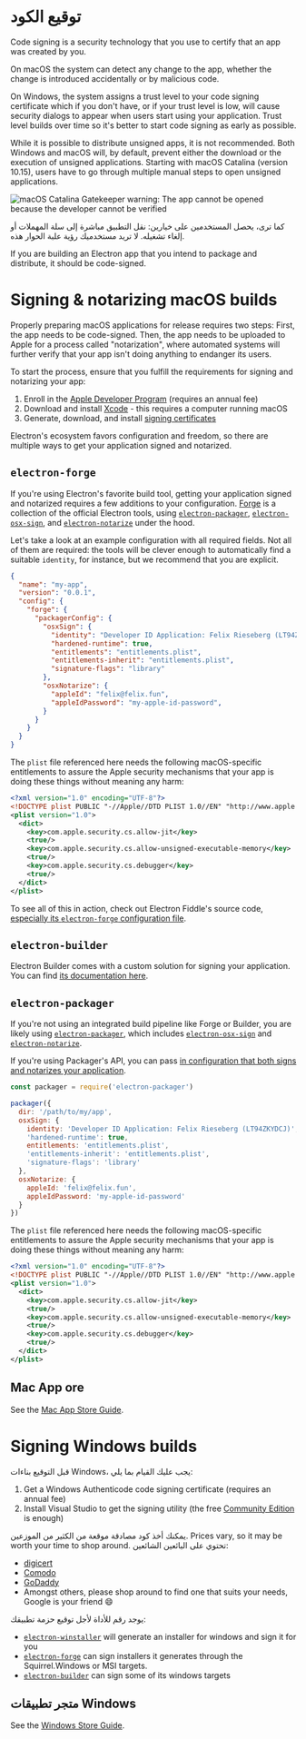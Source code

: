 # توقيع الكود

Code signing is a security technology that you use to certify that an app was created by you.

On macOS the system can detect any change to the app, whether the change is introduced accidentally or by malicious code.

On Windows, the system assigns a trust level to your code signing certificate which if you don't have, or if your trust level is low, will cause security dialogs to appear when users start using your application.  Trust level builds over time so it's better to start code signing as early as possible.

While it is possible to distribute unsigned apps, it is not recommended. Both Windows and macOS will, by default, prevent either the download or the execution of unsigned applications. Starting with macOS Catalina (version 10.15), users have to go through multiple manual steps to open unsigned applications.

![macOS Catalina Gatekeeper warning: The app cannot be opened because the
developer cannot be verified](../images/gatekeeper.png)

كما ترى، يحصل المستخدمين على خيارين: نقل التطبيق مباشرة إلى سلة المهملات أو إلغاء تشغيله. لا تريد مستخدميك رؤية علبة الحوار هذه.

If you are building an Electron app that you intend to package and distribute, it should be code-signed.

# Signing & notarizing macOS builds

Properly preparing macOS applications for release requires two steps: First, the app needs to be code-signed. Then, the app needs to be uploaded to Apple for a process called "notarization", where automated systems will further verify that your app isn't doing anything to endanger its users.

To start the process, ensure that you fulfill the requirements for signing and notarizing your app:

1. Enroll in the [Apple Developer Program][] (requires an annual fee)
2. Download and install [Xcode][] - this requires a computer running macOS
3. Generate, download, and install [signing certificates][]

Electron's ecosystem favors configuration and freedom, so there are multiple ways to get your application signed and notarized.

## `electron-forge`

If you're using Electron's favorite build tool, getting your application signed and notarized requires a few additions to your configuration. [Forge](https://electronforge.io) is a collection of the official Electron tools, using [`electron-packager`][], [`electron-osx-sign`][], and [`electron-notarize`][] under the hood.

Let's take a look at an example configuration with all required fields. Not all of them are required: the tools will be clever enough to automatically find a suitable `identity`, for instance, but we recommend that you are explicit.

```json
{
  "name": "my-app",
  "version": "0.0.1",
  "config": {
    "forge": {
      "packagerConfig": {
        "osxSign": {
          "identity": "Developer ID Application: Felix Rieseberg (LT94ZKYDCJ)",
          "hardened-runtime": true,
          "entitlements": "entitlements.plist",
          "entitlements-inherit": "entitlements.plist",
          "signature-flags": "library"
        },
        "osxNotarize": {
          "appleId": "felix@felix.fun",
          "appleIdPassword": "my-apple-id-password",
        }
      }
    }
  }
}
```

The `plist` file referenced here needs the following macOS-specific entitlements to assure the Apple security mechanisms that your app is doing these things without meaning any harm:

```xml
<?xml version="1.0" encoding="UTF-8"?>
<!DOCTYPE plist PUBLIC "-//Apple//DTD PLIST 1.0//EN" "http://www.apple.com/DTDs/PropertyList-1.0.dtd">
<plist version="1.0">
  <dict>
    <key>com.apple.security.cs.allow-jit</key>
    <true/>
    <key>com.apple.security.cs.allow-unsigned-executable-memory</key>
    <true/>
    <key>com.apple.security.cs.debugger</key>
    <true/>
  </dict>
</plist>
```

To see all of this in action, check out Electron Fiddle's source code, [especially its `electron-forge` configuration file](https://github.com/electron/fiddle/blob/master/forge.config.js).


## `electron-builder`

Electron Builder comes with a custom solution for signing your application. You can find [its documentation here](https://www.electron.build/code-signing).

## `electron-packager`

If you're not using an integrated build pipeline like Forge or Builder, you are likely using [`electron-packager`][], which includes [`electron-osx-sign`][] and [`electron-notarize`][].

If you're using Packager's API, you can pass [in configuration that both signs and notarizes your application](https://electron.github.io/electron-packager/master/interfaces/electronpackager.options.html).

```js
const packager = require('electron-packager')

packager({
  dir: '/path/to/my/app',
  osxSign: {
    identity: 'Developer ID Application: Felix Rieseberg (LT94ZKYDCJ)',
    'hardened-runtime': true,
    entitlements: 'entitlements.plist',
    'entitlements-inherit': 'entitlements.plist',
    'signature-flags': 'library'
  },
  osxNotarize: {
    appleId: 'felix@felix.fun',
    appleIdPassword: 'my-apple-id-password'
  }
})
```

The `plist` file referenced here needs the following macOS-specific entitlements to assure the Apple security mechanisms that your app is doing these things without meaning any harm:

```xml
<?xml version="1.0" encoding="UTF-8"?>
<!DOCTYPE plist PUBLIC "-//Apple//DTD PLIST 1.0//EN" "http://www.apple.com/DTDs/PropertyList-1.0.dtd">
<plist version="1.0">
  <dict>
    <key>com.apple.security.cs.allow-jit</key>
    <true/>
    <key>com.apple.security.cs.allow-unsigned-executable-memory</key>
    <true/>
    <key>com.apple.security.cs.debugger</key>
    <true/>
  </dict>
</plist>
```

## Mac App ore

See the [Mac App Store Guide][].

# Signing Windows builds

قبل التوقيع بناءات Windows، يجب عليك القيام بما يلي:

1. Get a Windows Authenticode code signing certificate (requires an annual fee)
2. Install Visual Studio to get the signing utility (the free [Community Edition](https://visualstudio.microsoft.com/vs/community/) is enough)

يمكنك أخذ كود مصادقة موقعة من الكثير من الموزعين. Prices vary, so it may be worth your time to shop around. تحتوي على البائعين الشائعين:

* [digicert](https://www.digicert.com/code-signing/microsoft-authenticode.htm)
* [Comodo](https://www.comodo.com/landing/ssl-certificate/authenticode-signature/)
* [GoDaddy](https://au.godaddy.com/web-security/code-signing-certificate)
* Amongst others, please shop around to find one that suits your needs, Google is your friend 😄

يوجد رقم للأداة لأجل توقيع حزمة تطبيقك:

- [`electron-winstaller`][] will generate an installer for windows and sign it for you
- [`electron-forge`][] can sign installers it generates through the Squirrel.Windows or MSI targets.
- [`electron-builder`][] can sign some of its windows targets

## متجر تطبيقات Windows

See the [Windows Store Guide][].

[Apple Developer Program]: https://developer.apple.com/programs/
[`electron-builder`]: https://github.com/electron-userland/electron-builder
[`electron-forge`]: https://github.com/electron-userland/electron-forge
[`electron-osx-sign`]: https://github.com/electron-userland/electron-osx-sign
[`electron-packager`]: https://github.com/electron/electron-packager
[`electron-notarize`]: https://github.com/electron/electron-notarize
[`electron-winstaller`]: https://github.com/electron/windows-installer
[Xcode]: https://developer.apple.com/xcode
[signing certificates]: https://github.com/electron/electron-osx-sign/wiki/1.-Getting-Started#certificates
[Mac App Store Guide]: mac-app-store-submission-guide.md
[Windows Store Guide]: windows-store-guide.md
